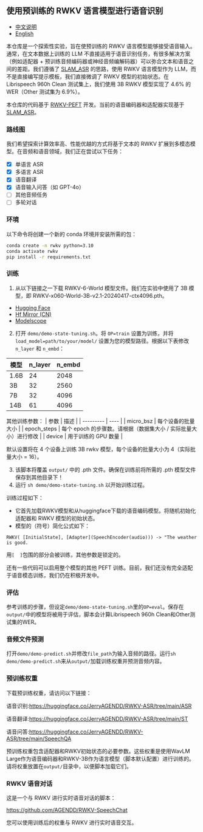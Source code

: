 ## 使用预训练的 RWKV 语言模型进行语音识别

- [中文说明](README_CN.md)
- [English](README.md)

本仓库是一个探索性实验，旨在使预训练的 RWKV 语言模型能够接受语音输入。通常，在文本数据上训练的 LLM 不直接适用于语音识别任务，有很多解决方案（例如适配器 + 预训练音频编码器或神经音频编解码器）可以弥合文本和语音之间的差距。我们遵循了 [SLAM_ASR](https://arxiv.org/abs/2402.08846) 的思路，使用 RWKV 语言模型作为 LLM，而不是直接编写提示模板，我们直接微调了 RWKV 模型的初始状态。在 Librispeech 960h Clean 测试集上，我们使用 3B RWKV 模型实现了 4.6% 的 WER（Other 测试集为 6.9%）。

本仓库的代码基于 [RWKV-PEFT](https://github.com/JL-er/RWKV-PEFT) 开发。当前的语音编码器和适配器实现基于 [SLAM_ASR](https://arxiv.org/abs/2402.08846#)。

### 路线图

我们希望探索计算效率高、性能优越的方式将基于文本的 RWKV 扩展到多模态模型。在音频和语音领域，我们正在尝试以下任务：

- [x] 单语言 ASR
- [x] 多语言 ASR
- [x] 语音翻译
- [x] 语音输入问答（如 GPT-4o）
- [ ] 其他音频任务
- [ ] 多轮对话

### 环境

以下命令将创建一个新的 conda 环境并安装所需的包：

```bash
conda create -n rwkv python=3.10
conda activate rwkv
pip install -r requirements.txt
```

### 训练

1. 从以下链接之一下载 RWKV-6-World 模型文件。我们在实验中使用了 3B 模型，即 RWKV-x060-World-3B-v2.1-20240417-ctx4096.pth。

- [Hugging Face](https://huggingface.co/BlinkDL/rwkv-6-world/tree/main)
- [Hf Mirror (CN)](https://hf-mirror.com/BlinkDL/rwkv-6-world/tree/main)
- [Modelscope](https://modelscope.cn/models/Blink_DL/rwkv-6-world/files)

2. 打开 ```demo/demo-state-tuning.sh```。将 ```OP=train``` 设置为训练，并将 ```load_model=path/to/your/model/``` 设置为您的模型路径。根据以下表修改 ```n_layer``` 和 ```n_embd```：

|   模型         | n_layer | n_embd  |
| --------- | ---- | ---- |
| 1.6B | 24 | 2048 |
| 3B | 32 | 2560 |
| 7B | 32 | 4096 |
| 14B | 61 | 4096 |

其他训练参数：
|   参数       | 描述  |
| --------- | ---- |
| micro_bsz | 每个设备的批量大小 |
| epoch_steps | 每个 epoch 的步骤数。请根据（数据集大小 / 实际批量大小）进行修改 |
| device | 用于训练的 GPU 数量 |

默认设置将在 4 个设备上训练 3B rwkv 模型，每个设备的批量大小为 4（实际批量大小 = 16）。

3. 该脚本将覆盖 ```output/``` 中的 .pth 文件。确保在训练前将所需的 .pth 模型文件保存到其他目录下！
4. 运行 ```sh demo/demo-state-tuning.sh``` 以开始训练过程。

训练过程如下：

- 它首先加载RWKV模型和从huggingface下载的语音编码模型。将随机初始化适配器和 RWKV 模型的初始状态。
- 模型的（符号）简化公式如下：

```
RWKV( [InitialState], [Adapter](SpeechEncoder(audio))) -> "The weather is good.
```

用`[  ]`包围的部分会被训练，其他参数是锁定的。

还有一些代码可以启用整个模型的其他 PEFT 训练。目前，我们还没有完全适配于语音模态训练，我们仍在积极开发中。

### 评估

参考训练的步骤，但设定`demo/demo-state-tuning.sh`里的`OP=eval`。保存在`output/`中的模型将被用于评估，脚本会计算Librispeech 960h Clean和Other测试集的WER。


### 音频文件预测

打开```demo/demo-predict.sh```并修改```file_path```为输入音频的路径。运行```sh demo/demo-predict.sh```来从```output/```加载训练权重并预测音频内容。

### 预训练权重

下载预训练权重，请访问以下链接：

语音识别:https://huggingface.co/JerryAGENDD/RWKV-ASR/tree/main/ASR

语音翻译:https://huggingface.co/JerryAGENDD/RWKV-ASR/tree/main/ST

语音问答:https://huggingface.co/JerryAGENDD/RWKV-ASR/tree/main/SpeechQA

预训练权重包含适配器和RWKV初始状态的必要参数。这些权重是使用WavLM Large作为语音编码器和RWKV-3B作为语言模型（脚本默认配置）进行训练的。请将权重放置在```output/```目录中，以便脚本加载它们。

### RWKV 语音对话

这是一个与 RWKV 进行实时语音对话的脚本：

https://github.com/AGENDD/RWKV-SpeechChat

您可以使用训练后的权重与 RWKV 进行实时语音交互。